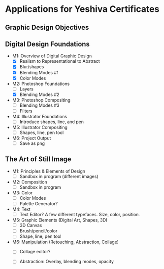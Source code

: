 # Applications for Yeshiva Certificates


## Graphic Design Objectives

## Digital Design Foundations

- M1: Overview of Digital Graphic Design
    - [x] Realism to Representational to Abstract
    - [x] Blur/shapes
    - [x] Blending Modes #1
    - [x] Color Modes
- M2: Photoshop Foundations
    - [ ] Layers
    - [x] Blending Modes #2
- M3: Photoshop Compositing
    - [ ] Blending Modes #3
    - [ ] Filters
- M4: Illustrator Foundations
    - [ ] Introduce shapes, line, and pen
- M5: Illustrator Compositing
    - [ ] Shapes, line, pen tool
- M6: Project Output
    - [ ] Save as png

## The Art of Still Image

- M1: Principles & Elements of Design
    - [ ] Sandbox in program (different images)
- M2: Composition
    - [ ] Sandbox in program
- M3: Color
    - [ ] Color Modes
    - [ ] Palette Generator?
- M4: Text
    - [ ] Text Editor? A few different typefaces. Size, color, position.
- M5: Graphic Elements (Digital Art, Shapes, 3D)
    - [ ] 3D Canvas
    - [ ] Brush/pencil/color
    - [ ] Shape, line, pen tool
- M6: Manipulation (Retouching, Abstraction, Collage)
    - [ ] Collage editor?
    - [ ] Abstraction: Overlay, blending modes, opacity


